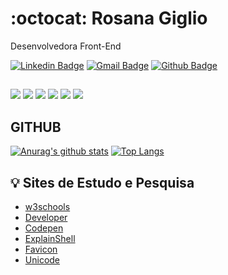 # :octocat: Rosana Giglio

Desenvolvedora Front-End

[![Linkedin Badge](https://img.shields.io/badge/-LinkedIn-blue?style=flat-square&logo)](https://www.linkedin.com/in/rosanagiglio/)
[![Gmail Badge](https://img.shields.io/badge/-Gmail-c14438?style=flat-square&logo=Gmail&logoColor=white)](mailto:rosanagiglio@gmail.com)
[![Github Badge](https://img.shields.io/badge/-Github-000?style=flat-square&logo=Github&logoColor=white)](https://github.com/gigliorosana)


##
![](https://img.shields.io/badge/‎-HTML-CC342D?logo=html5&logoColor=white&style=plastic)
![](https://img.shields.io/badge/‎-CSS-1572B6?logo=css3&logoColor=white&style=plastic)
![](https://img.shields.io/badge/‎-JavaScript-F7DF1E?logo=javascript&logoColor=white&style=plastic)
![](https://img.shields.io/badge/‎-Git-F05032?logo=git&logoColor=white&style=plastic)
![](https://img.shields.io/badge/‎-GitHub-181717?logo=github&logoColor=white&style=plastic)
![](https://img.shields.io/badge/‎-VS%20Code-007ACC?logo=visual-studio-code&logoColor=white&style=plastic)


## GITHUB
[![Anurag's github stats](https://github-readme-stats.vercel.app/api?username=GiglioRosana&hide=issues&show_icons=true&title_color=61dafb&text_color=FFFFFF&icon_color=61dafb&bg_color=20232a)](https://github.com/GiglioRosana/github-readme-stats)
[![Top Langs](https://github-readme-stats.vercel.app/api/top-langs/?username=GiglioRosana&layout=compact&title_color=61dafb&text_color=FFFFFF&icon_color=61dafb&bg_color=20232a)](https://github.com/GiglioRosana/github-readme-stats)


## 💡 Sites de Estudo e Pesquisa

- [w3schools](https://www.w3schools.com/html/default.asp)
- [Developer](https://developer.mozilla.org/pt-BR/docs/Learn/Forms)
- [Codepen](https://codepen.io/gigliorosana/)
- [ExplainShell](https://explainshell.com/)
- [Favicon](https://genfavicon.com/pt)
- [Unicode](https://unicode-table.com/en/)
